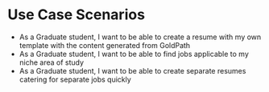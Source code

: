 # Use Case Scenarios
 - As a Graduate student, I want to be able to create a resume with my own template with the content generated from GoldPath
 - As a Graduate student, I want to be able to find jobs applicable to my niche area of study
 - As a Graduate student, I want to be able to create separate resumes catering for separate jobs quickly

